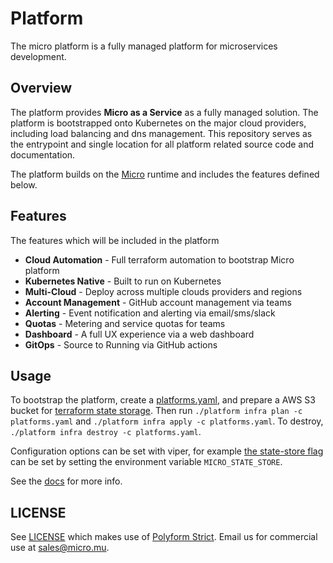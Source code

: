 # Platform

The micro platform is a fully managed platform for microservices development.

## Overview

The platform provides **Micro as a Service** as a fully managed solution. The platform is 
bootstrapped onto Kubernetes on the major cloud providers, including load balancing and 
dns management. This repository serves as the entrypoint and single location for all platform related source 
code and documentation.

The platform builds on the [Micro](https://github.com/micro/micro) runtime and includes the features defined below.

## Features

The features which will be included in the platform

- **Cloud Automation** - Full terraform automation to bootstrap Micro platform
- **Kubernetes Native** - Built to run on Kubernetes
- **Multi-Cloud** - Deploy across multiple clouds providers and regions
- **Account Management** - GitHub account management via teams
- **Alerting** - Event notification and alerting via email/sms/slack
- **Quotas** - Metering and service quotas for teams
- **Dashboard** - A full UX experience via a web dashboard
- **GitOps** - Source to Running via GitHub actions

## Usage

To bootstrap the platform, create a [platforms.yaml](./platforms-test.yaml), and prepare a AWS S3 bucket
for [terraform state storage](https://www.terraform.io/docs/backends/types/s3.html). Then run 
`./platform infra plan -c platforms.yaml` and `./platform infra apply -c platforms.yaml`.
To destroy, `./platform infra destroy -c platforms.yaml`.

Configuration options can be set with viper, for example
[the state-store flag](https://github.com/micro/platform/blob/cc27173/cmd/infra.go#L44) can be set by
setting the environment variable `MICRO_STATE_STORE`.

See the [docs](docs) for more info.

## LICENSE

See [LICENSE](LICENSE) which makes use of [Polyform Strict](https://polyformproject.org/licenses/strict/1.0.0/). 
Email us for commercial use at [sales@micro.mu](mailto:sales@micro.mu).
